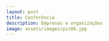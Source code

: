 ```yaml
---
layout: post
title: Conferência
description: Empresas e organizações
image: assets/images/pic06.jpg
---
```

